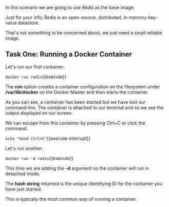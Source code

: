 In this scenario we are going to use _Redis_ as the base image. 

Just for your info; Redis is an open-source, distributed, in-memory key-value datastore.

That's not something to be concerned about, we just need a small reliable image.

## Task One: Running a Docker Container

Let's run our first container:

`docker run redis`{{execute}} 

The **run** option creates a container configuration on the filesystem under **/var/lib/docker** on the Docker Master and then starts the container.

As you can see, a container has been started but we have lost our command line. The container is attached to our terminal and so we see the output displayed on our screen.

We can escape from this container by pressing _Ctrl+C_ or click the command.

`echo "Send Ctrl+C"`{{execute interrupt}}

Let's run another:

`docker run -d redis`{{execute}}

This time we are adding the **-d** argument so the container will run in detached mode.

The **hash string** returned is the unique identifying ID for the container you have just started.

This is typically the most common way of running a container.